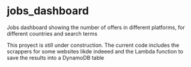 # jobs_dashboard
Jobs dashboard showing the number of offers in different platforms, for different countries and search terms

This proyect is still under construction. The current code includes the scrappers for some websites likde indeeed and the Lambda function to save the results into a DynamoDB table
